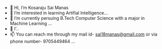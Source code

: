 - 👋 Hi, I’m Kosaraju Sai Manas
- 👀 I’m interested in learning Artifial Intelligence...
- 🌱 I’m currently persuing B.Tech Computer Science with a major in Machine Learning ...
- 💞️ I’..
- 📫 You can reach me through my mail id- sai18manas@gmail.com or via phone number- 9705449464 ...

<!---
Manas5789/Manas5789 is a ✨ special ✨ repository because its `README.md` (this file) appears on your GitHub profile.
You can click the Preview link to take a look at your changes.
--->
